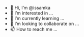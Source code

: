 - 👋 Hi, I’m @issamka
- 👀 I’m interested in ...
- 🌱 I’m currently learning ...
- 💞️ I’m looking to collaborate on ...
- 📫 How to reach me ...

<!---
issamka/issamka is a ✨ special ✨ repository because its `README.md` (this file) appears on your GitHub profile.
You can click the Preview link to take a look at your changes.
--->
